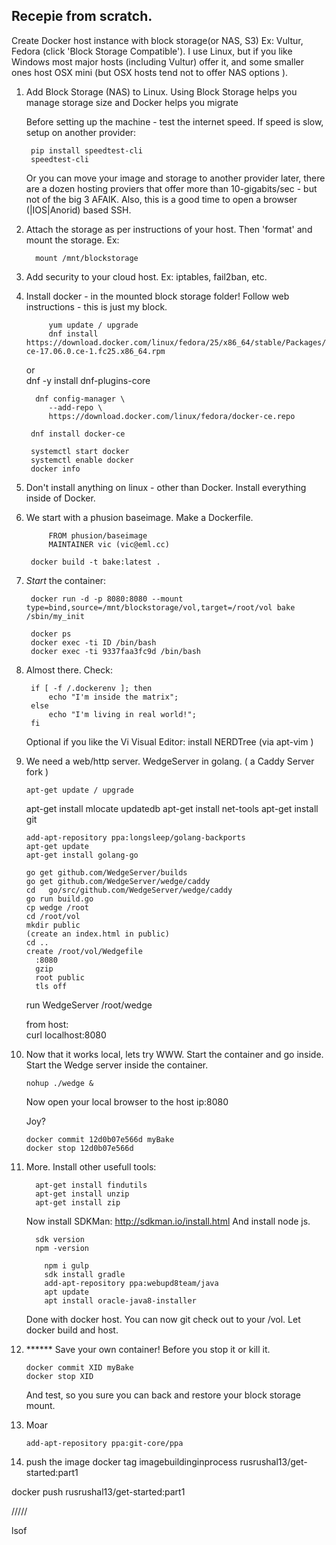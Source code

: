 
 
##  Recepie from scratch.

Create Docker host instance with block storage(or NAS, S3)
Ex: Vultur, Fedora (click 'Block Storage Compatible').
I use Linux, but if you like Windows most major hosts (including Vultur) offer it, and some smaller ones host OSX mini (but OSX hosts tend not to offer NAS options ).

1. Add Block Storage (NAS) to Linux.
Using Block Storage helps you manage storage size and Docker helps you migrate

	Before setting up the machine - test the internet speed. If speed is slow, setup on another provider:

		pip install speedtest-cli
		speedtest-cli
		
	Or you can move your image and storage to another provider later, there are a dozen hosting proviers that offer more than 10-gigabits/sec - but not of the big 3 AFAIK. Also, this is a good time to open a browser (|IOS|Anorid) based SSH.  
	

2. Attach the storage as per instructions of your host. Then 'format' and mount the storage. Ex:

    	 mount /mnt/blockstorage

3. Add security to your cloud host. Ex: iptables, fail2ban, etc.

4. Install docker - in the mounted block storage folder! Follow web instructions - this is just my block.


			yum update / upgrade
			dnf install https://download.docker.com/linux/fedora/25/x86_64/stable/Packages/docker-ce-17.06.0.ce-1.fc25.x86_64.rpm
	or		
	     dnf -y install dnf-plugins-core
	    
	     dnf config-manager \
	        --add-repo \
	        https://download.docker.com/linux/fedora/docker-ce.repo
	    
	    dnf install docker-ce
	    
	    systemctl start docker
	    systemctl enable docker
	    docker info

5. Don't install anything on linux - other than Docker. Install everything inside of Docker.

    
7. We start with a phusion baseimage. Make a Dockerfile. 
	
		    FROM phusion/baseimage
		    MAINTAINER vic (vic@eml.cc)
	     
	    docker build -t bake:latest .
 
8. *Start* the container:

	    docker run -d -p 8080:8080 --mount type=bind,source=/mnt/blockstorage/vol,target=/root/vol bake /sbin/my_init
	      
	    docker ps
	    docker exec -ti ID /bin/bash
	    docker exec -ti 9337faa3fc9d /bin/bash

9. Almost there. Check:
    
	    if [ -f /.dockerenv ]; then
	        echo "I'm inside the matrix";
	    else
	        echo "I'm living in real world!";
	    fi

	Optional if you like the Vi Visual Editor: install NERDTree (via apt-vim )


10. We need a web/http server. WedgeServer in golang. ( a Caddy Server fork )
		
		apt-get update / upgrade	    
	   apt-get install mlocate
	   updatedb
	    apt-get install net-tools
	    apt-get install git
	    
		add-apt-repository ppa:longsleep/golang-backports
		apt-get update
		apt-get install golang-go

	   	go get github.com/WedgeServer/builds
	    go get github.com/WedgeServer/wedge/caddy
	    cd   go/src/github.com/WedgeServer/wedge/caddy
	    go run build.go
	    cp wedge /root
	    cd /root/vol
	    mkdir public
	    (create an index.html in public)
	    cd ..
	    create /root/vol/Wedgefile
	      :8080
	      gzip
	      root public
	      tls off
	    
	run WedgeServer
	     /root/wedge

	from host:	
	     curl localhost:8080


11. Now that it works local, lets try WWW. Start the container and go inside. Start the Wedge server inside the container.

        nohup ./wedge &
  
  	Now open your local browser to the host ip:8080 
  	
  	Joy?

		docker commit 12d0b07e566d myBake
		docker stop 12d0b07e566d


11. More. Install other usefull tools: 

	      apt-get install findutils
	      apt-get install unzip
	      apt-get install zip
  
	Now install SDKMan: http://sdkman.io/install.html
	And install node js.

	      sdk version
	      npm -version
	
			npm i gulp
			sdk install gradle
			add-apt-repository ppa:webupd8team/java
			apt update
			apt install oracle-java8-installer
			

	Done with docker host. You can now git check out to your /vol. Let docker build and host.



11. ****** Save your own container! Before you stop it or kill it.

	    docker commit XID myBake
	    docker stop XID
    
    And test, so you sure you can back and restore your block storage mount. 

13. Moar

		add-apt-repository ppa:git-core/ppa

14. push the image
docker tag imagebuildinginprocess rusrushal13/get-started:part1

docker push rusrushal13/get-started:part1


/////

lsof



